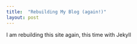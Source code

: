 ```yaml
---
title:  "Rebuilding My Blog (again!)"
layout: post
---
```


I am rebuilding this site again, this time with Jekyll
